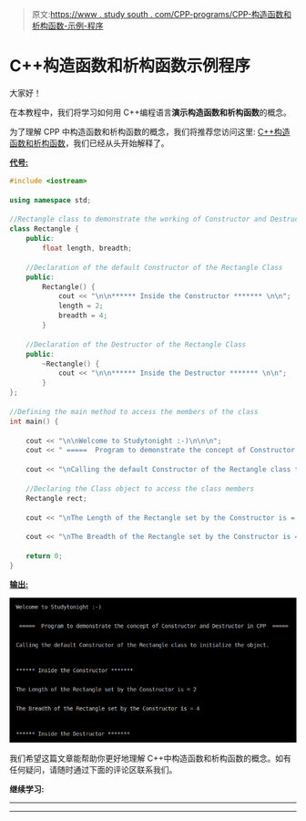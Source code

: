 > 原文:[https://www . study south . com/CPP-programs/CPP-构造函数和析构函数-示例-程序](https://www.studytonight.com/cpp-programs/cpp-constructor-and-destructor-example-program)

# C++构造函数和析构函数示例程序

大家好！

在本教程中，我们将学习如何用 C++编程语言**演示构造函数和析构函数**的概念。

为了理解 CPP 中构造函数和析构函数的概念，我们将推荐您访问这里: [C++构造函数和析构函数](https://www.studytonight.com/cpp/constructors-and-destructors-in-cpp.php)，我们已经从头开始解释了。

<u>**代号:**</u>

```cpp
#include <iostream>

using namespace std;

//Rectangle class to demonstrate the working of Constructor and Destructor in CPP
class Rectangle {
    public:
        float length, breadth;

    //Declaration of the default Constructor of the Rectangle Class
    public:
        Rectangle() {
            cout << "\n\n****** Inside the Constructor ******* \n\n";
            length = 2;
            breadth = 4;
        }

    //Declaration of the Destructor of the Rectangle Class
    public:
        ~Rectangle() {
            cout << "\n\n****** Inside the Destructor ******* \n\n";
        }
};

//Defining the main method to access the members of the class
int main() {

    cout << "\n\nWelcome to Studytonight :-)\n\n\n";
    cout << " =====  Program to demonstrate the concept of Constructor and Destructor in CPP  ===== \n\n";

    cout << "\nCalling the default Constructor of the Rectangle class to initialize the object.\n\n";

    //Declaring the Class object to access the class members
    Rectangle rect;

    cout << "\nThe Length of the Rectangle set by the Constructor is = " << rect.length << "\n\n";

    cout << "\nThe Breadth of the Rectangle set by the Constructor is = " << rect.breadth << "\n\n";

    return 0;
}
```

<u>**输出:**</u>

![C++ constructor and destructor](img/1f35afe970123f3bd7527dde65466c40.png)

我们希望这篇文章能帮助你更好地理解 C++中构造函数和析构函数的概念。如有任何疑问，请随时通过下面的评论区联系我们。

**继续学习:**

* * *

* * *
